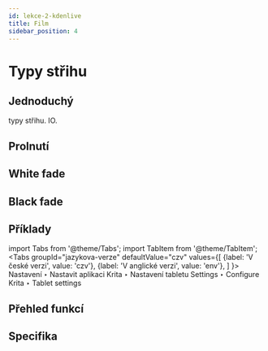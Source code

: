 ```yaml
---
id: lekce-2-kdenlive
title: Film
sidebar_position: 4
---
```


# Typy střihu

## Jednoduchý
typy střihu. IO.
## Prolnutí
## White fade
## Black fade
## Příklady
import Tabs from '@theme/Tabs';
import TabItem from '@theme/TabItem';
<Tabs
  groupId="jazykova-verze"
  defaultValue="czv"
  values={[
    {label: 'V české verzi', value: 'czv'},
    {label: 'V anglické verzi', value: 'env'},
  ]
}>
<TabItem value="czv">Nastavení ‣ Nastavit aplikaci Krita ‣ Nastavení tabletu</TabItem>
<TabItem value="env">Settings ‣ Configure Krita ‣ Tablet settings </TabItem>
</Tabs>


## Přehled funkcí

## Specifika
